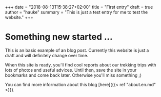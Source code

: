 +++
date = "2018-08-13T15:38:27+02:00"
title = "First entry"
draft = true
author = "hauke"
summary = "This is just a test entry for me to test the website."
+++
# Something new started ...
This is an basic example of an blog post. Currently this website is just a draft and will definitely change over time.

When this site is ready, you'll find cool reports about our trekking trips with lots of photos and useful advices. Until then, save the site in your bookmarks and come back later. Otherwise you'll miss something ;)

You can find more information about this blog [here]({{< ref "about.en.md" >}}).
